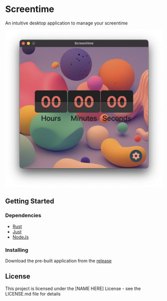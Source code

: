 # Screentime

An intuitive desktop application to manage your screentime

![./screen-time.png](./screen-time.png)
## Getting Started

### Dependencies

- [Rust](https://rust-lang.org)
- [Just](https://just.systems)
- [NodeJs](https://nodejs.org)

### Installing

Download the pre-built application from the [release](https://github.com/opeolluwa/screentime/releases)

## License

This project is licensed under the [NAME HERE] License - see the LICENSE.md file for details
